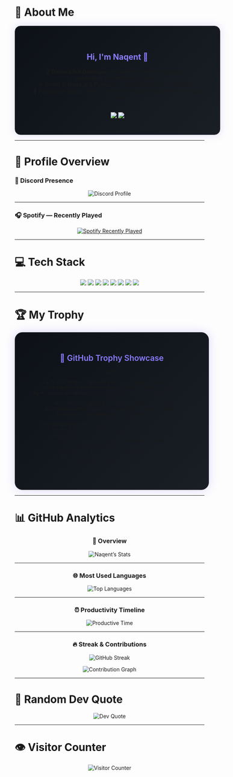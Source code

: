 # 💫 About Me
<div align="center">
  <div style="
    background: linear-gradient(135deg, #0d1117 0%, #1a1f25 100%);
    border: 1px solid #30363d;
    border-radius: 15px;
    padding: 40px 45px;
    box-shadow: 0 0 20px rgba(138,124,255,0.25);
    display: inline-block;
    width: 90%;
    max-width: 600px;
  ">

  <h2 style="color:#8A7CFF;">Hi, I'm Naqent 👋</h2>
  <p align="center">
    💼 <b>Discord Bot Developer</b> focused on building interactive, automated, and efficient systems.<br/>
    ⚙️ Skilled in <b>Node.js</b> & <b>Python</b> — combining logic and creativity.<br/>
    🌌 Passionate about creating meaningful digital experiences through code.
  </p>

  <br/>

  <a href="https://discord.com/users/Naqint" target="_blank">
    <img src="https://img.shields.io/badge/Discord%20-%20Naqint-5865F2?style=for-the-badge&logo=discord&logoColor=white"/>
  </a>
  <a href="https://github.com/naqent" target="_blank">
    <img src="https://img.shields.io/badge/GitHub%20-%20naqent-181717?style=for-the-badge&logo=github&logoColor=white"/>
  </a>

  </div>
</div>

---

# 🪩 Profile Overview

### 🧩 Discord Presence
<p align="center">
  <img src="https://lanyard.cnrad.dev/api/1046360722214490202?theme=dark&bg=0d1117&borderRadius=10px&idleMessage=Probably%20coding%20something%20cool...&animated=true" alt="Discord Profile"/>
</p>

---

### 🎧 Spotify — Recently Played
<p align="center">
  <a href="https://open.spotify.com/user/31shkbtgac5xh3wzijj5bbylp63i" target="_blank">
    <img src="https://spotify-recently-played-readme.vercel.app/api?user=31shkbtgac5xh3wzijj5bbylp63i&count=4&width=480&unique=true&border_radius=12&show_time=true&background_color=0d1117&border_color=8A7CFF" alt="Spotify Recently Played"/>
  </a>
</p>

---

# 💻 Tech Stack
<p align="center">
  <img src="https://img.shields.io/badge/Node.js-43853D?style=for-the-badge&logo=node.js&logoColor=white"/>
  <img src="https://img.shields.io/badge/Python-3776AB?style=for-the-badge&logo=python&logoColor=white"/>
  <img src="https://img.shields.io/badge/JavaScript-F7DF1E?style=for-the-badge&logo=javascript&logoColor=black"/>
  <img src="https://img.shields.io/badge/TypeScript-007ACC?style=for-the-badge&logo=typescript&logoColor=white"/>
  <img src="https://img.shields.io/badge/GitHub-181717?style=for-the-badge&logo=github&logoColor=white"/>
  <img src="https://img.shields.io/badge/Vercel-000000?style=for-the-badge&logo=vercel&logoColor=white"/>
  <img src="https://img.shields.io/badge/Bash-4EAA25?style=for-the-badge&logo=gnu-bash&logoColor=white"/>
  <img src="https://img.shields.io/badge/VSCode-0078D4?style=for-the-badge&logo=visual%20studio%20code&logoColor=white"/>
</p>

---

# 🏆 My Trophy
<div align="center">
  <div style="
    background: linear-gradient(135deg, #0d1117 0%, #1a1f25 100%);
    border: 1px solid #30363d;
    border-radius: 20px;
    box-shadow: 0 0 25px rgba(138,124,255,0.3);
    padding: 25px 30px;
    width: 90%;
    max-width: 750px;
    transition: 0.3s ease;
  ">
    <h2 style="color:#8A7CFF; font-weight:600;">🏅 GitHub Trophy Showcase</h2>

    <br/>

    <a href="https://github-profile-trophy.vercel.app/?username=naqent&theme=tokyonight&no-frame=true&no-bg=true&column=4&margin-w=15&margin-h=15" target="_blank">
      <img 
        src="https://github-profile-trophy.vercel.app/?username=naqent&theme=tokyonight&no-frame=true&no-bg=true&column=4&margin-w=15&margin-h=15"
        alt="GitHub Trophies"
        style="border-radius:12px; transition:0.3s ease; filter: drop-shadow(0 0 8px rgba(138,124,255,0.4));"
        onmouseover="this.style.transform='scale(1.05)'; this.style.filter='drop-shadow(0 0 15px rgba(138,124,255,0.7))';"
        onmouseout="this.style.transform='scale(1)'; this.style.filter='drop-shadow(0 0 8px rgba(138,124,255,0.4))';"
      />
    </a>
  </div>
</div>

---

# 📊 GitHub Analytics
<div align="center">

### 💫 Overview
![Naqent’s Stats](https://github-profile-summary-cards.vercel.app/api/cards/stats?username=naqent&theme=tokyonight&border=30363d&ring=8A7CFF)

---

### 🌐 Most Used Languages
![Top Languages](https://github-profile-summary-cards.vercel.app/api/cards/repos-per-language?username=naqent&theme=tokyonight&border=30363d&ring=8A7CFF)

---

### ⏰ Productivity Timeline
![Productive Time](https://github-profile-summary-cards.vercel.app/api/cards/productive-time?username=naqent&theme=tokyonight&utcOffset=8&border=30363d&ring=8A7CFF)

---

### 🔥 Streak & Contributions
![GitHub Streak](https://github-readme-streak-stats.herokuapp.com/?user=naqent&theme=tokyonight&ring=8A7CFF&fire=8A7CFF&currStreakLabel=8A7CFF&hide_border=false)

![Contribution Graph](https://github-readme-activity-graph.vercel.app/graph?username=naqent&theme=tokyo-night&bg_color=0d1117&color=8A7CFF&line=8A7CFF&point=FFFFFF&hide_border=false)
</div>

---

# 💬 Random Dev Quote
<p align="center">
  <img src="https://quotes-github-readme.vercel.app/api?type=horizontal&theme=dark" alt="Dev Quote" />
</p>

---

# 👁️ Visitor Counter
<p align="center">
  <img src="https://count.getloli.com/@naqent?theme=asoul" alt="Visitor Counter"/>
</p>

<!-- 💜 Made with love by naqent -->
